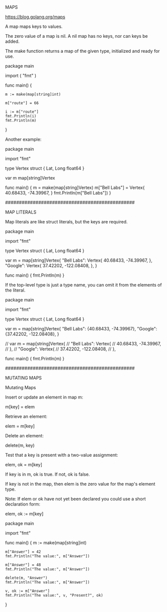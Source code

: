 MAPS

https://blog.golang.org/maps

A map maps keys to values.

The zero value of a map is nil. A nil map has no keys, nor can keys be added.

The make function returns a map of the given type, initialized and ready for use. 

package main

import (
	"fmt"
)

func main() {

	m := make(map[string]int)

	m["route"] = 66

	i := m["route"]
	fmt.Println(i)
	fmt.Println(m)
	
}

Another example:

package main

import "fmt"

type Vertex struct {
	Lat, Long float64
}

var m map[string]Vertex

func main() {
	m = make(map[string]Vertex)
	m["Bell Labs"] = Vertex{
		40.68433, -74.39967,
	}
	fmt.Println(m["Bell Labs"])
}


###############################################

MAP LITERALS

Map literals are like struct literals, but the keys are required.

package main

import "fmt"

type Vertex struct {
	Lat, Long float64
}

var m = map[string]Vertex{
	"Bell Labs": Vertex{
		40.68433, -74.39967,
	},
	"Google": Vertex{
		37.42202, -122.08408,
	},
}

func main() {
	fmt.Println(m)
}


If the top-level type is just a type name, you can omit it from the elements of the literal. 


package main

import "fmt"

type Vertex struct {
	Lat, Long float64
}

var m = map[string]Vertex{
	"Bell Labs": {40.68433, -74.39967},
	"Google":    {37.42202, -122.08408},
}

// var m = map[string]Vertex{
//	"Bell Labs": Vertex{
//		40.68433, -74.39967,
//	},
//	"Google": Vertex{
//		37.42202, -122.08408,
//	},


func main() {
	fmt.Println(m)
}


###############################################

MUTATING MAPS


Mutating Maps

Insert or update an element in map m:

m[key] = elem

Retrieve an element:

elem = m[key]

Delete an element:

delete(m, key)

Test that a key is present with a two-value assignment:

elem, ok = m[key]

If key is in m, ok is true. If not, ok is false.

If key is not in the map, then elem is the zero value for the map's element type.

Note: If elem or ok have not yet been declared you could use a short declaration form:

elem, ok := m[key]


package main

import "fmt"

func main() {
	m := make(map[string]int)

	m["Answer"] = 42
	fmt.Println("The value:", m["Answer"])

	m["Answer"] = 48
	fmt.Println("The value:", m["Answer"])

	delete(m, "Answer")
	fmt.Println("The value:", m["Answer"])

	v, ok := m["Answer"]
	fmt.Println("The value:", v, "Present?", ok)
}
